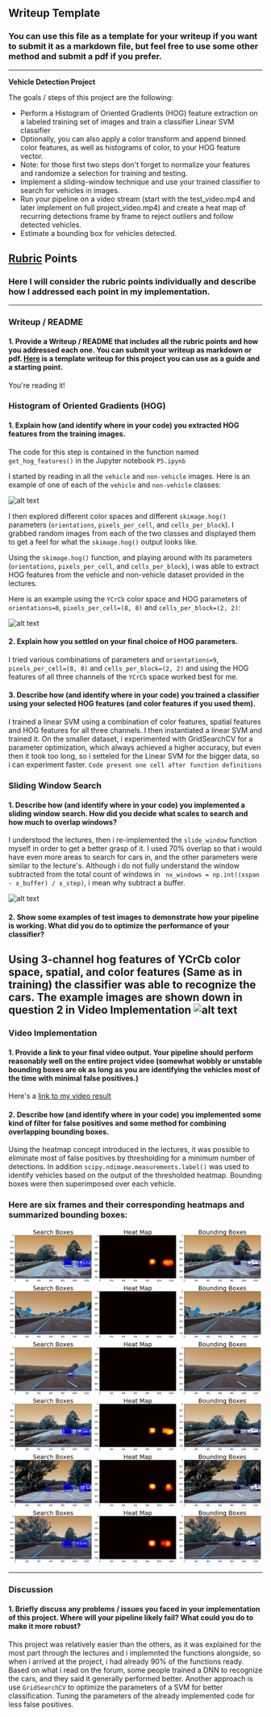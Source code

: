 ## Writeup Template
### You can use this file as a template for your writeup if you want to submit it as a markdown file, but feel free to use some other method and submit a pdf if you prefer.

---

**Vehicle Detection Project**

The goals / steps of this project are the following:

* Perform a Histogram of Oriented Gradients (HOG) feature extraction on a labeled training set of images and train a classifier Linear SVM classifier
* Optionally, you can also apply a color transform and append binned color features, as well as histograms of color, to your HOG feature vector. 
* Note: for those first two steps don't forget to normalize your features and randomize a selection for training and testing.
* Implement a sliding-window technique and use your trained classifier to search for vehicles in images.
* Run your pipeline on a video stream (start with the test_video.mp4 and later implement on full project_video.mp4) and create a heat map of recurring detections frame by frame to reject outliers and follow detected vehicles.
* Estimate a bounding box for vehicles detected.

[//]: # (Image References)
[image1]: ./examples/car_not_car.png
[image2]: ./examples/HOG_example.jpg
[image3]: ./examples/sliding_windows.jpg
[image4]: ./examples/sliding_window.jpg
[image5]: ./examples/bboxes_and_heat.png
[image6]: ./examples/labels_map.png
[image7]: ./examples/output_bboxes.png
[image8]: ./output_images/download(1).png
[image9]: ./output_images/download(2).png
[image10]: ./output_images/download(3).png
[image11]: ./output_images/download(4).png
[image12]: ./output_images/download(5).png
[image13]: ./output_images/download(6).png
[video1]: ./project_output.mp4


## [Rubric](https://review.udacity.com/#!/rubrics/513/view) Points
### Here I will consider the rubric points individually and describe how I addressed each point in my implementation.  

---
### Writeup / README

#### 1. Provide a Writeup / README that includes all the rubric points and how you addressed each one.  You can submit your writeup as markdown or pdf.  [Here](https://github.com/udacity/CarND-Vehicle-Detection/blob/master/writeup_template.md) is a template writeup for this project you can use as a guide and a starting point.  

You're reading it!

### Histogram of Oriented Gradients (HOG)

#### 1. Explain how (and identify where in your code) you extracted HOG features from the training images.

The code for this step is contained in the function named `get_hog_features()` in the Jupyter notebook `P5.ipynb`

I started by reading in all the `vehicle` and `non-vehicle` images.  Here is an example of one of each of the `vehicle` and `non-vehicle` classes:

![alt text][image1]

I then explored different color spaces and different `skimage.hog()` parameters (`orientations`, `pixels_per_cell`, and `cells_per_block`).  I grabbed random images from each of the two classes and displayed them to get a feel for what the `skimage.hog()` output looks like.

Using the `skimage.hog()` function, and playing around with its parameters (`orientations`, `pixels_per_cell`, and `cells_per_block`), i was able to extract HOG features from the vehicle and non-vehicle dataset provided in the lectures.

Here is an example using the `YCrCb` color space and HOG parameters of `orientations=8`, `pixels_per_cell=(8, 8)` and `cells_per_block=(2, 2)`:


![alt text][image2]

#### 2. Explain how you settled on your final choice of HOG parameters.

I tried various combinations of parameters and `orientations=9`, `pixels_per_cell=(8, 8)` and `cells_per_block=(2, 2)` and using the HOG features of all three channels of the `YCrCb` space worked best for me.

#### 3. Describe how (and identify where in your code) you trained a classifier using your selected HOG features (and color features if you used them).

I trained a linear SVM using a combination of color features, spatial features and HOG features for all three channels. I then instantiated a linear SVM and trained it. On the smaller dataset, i experimented with GridSearchCV for a parameter optimization, which always achieved a higher accuracy, but even then it took too long, so i setteled for the Linear SVM for the bigger data, so i can experiment faster. `Code present one cell after function definitions`

### Sliding Window Search

#### 1. Describe how (and identify where in your code) you implemented a sliding window search.  How did you decide what scales to search and how much to overlap windows?

I understood the lectures, then i re-implemented the `slide_window` function myself in order to get a better grasp of it. I used 70% overlap so that i would have even more areas to search for cars in, and the other parameters were similar to the lecture's. Although i do not fully understand the window subtracted from the total count of windows in ` nx_windows = np.int((xspan - x_buffer) / x_step)`, i mean why subtract a buffer.

![alt text][image3]

#### 2. Show some examples of test images to demonstrate how your pipeline is working.  What did you do to optimize the performance of your classifier?

Using 3-channel hog features of YCrCb color space, spatial, and color features (Same as in training) the classifier was able to
recognize the cars. The example images are shown down in question 2 in Video Implementation
![alt text][image4]
---

### Video Implementation

#### 1. Provide a link to your final video output.  Your pipeline should perform reasonably well on the entire project video (somewhat wobbly or unstable bounding boxes are ok as long as you are identifying the vehicles most of the time with minimal false positives.)
Here's a [link to my video result](./project_output.mp4)


#### 2. Describe how (and identify where in your code) you implemented some kind of filter for false positives and some method for combining overlapping bounding boxes.

Using the heatmap concept introduced in the lectures, it was possible to eliminate most of false positives by thresholding for a minimum number of detections. In addition `scipy.ndimage.measurements.label()` was used to identify vehicles based on the output of the thresholded heatmap. Bounding boxes were then superimposed over each vehicle.

### Here are six frames and their corresponding heatmaps and summarized bounding boxes:

![alt text][image8]
![alt text][image9]
![alt text][image10]
![alt text][image11]
![alt text][image12]
![alt text][image13]


---

### Discussion

#### 1. Briefly discuss any problems / issues you faced in your implementation of this project.  Where will your pipeline likely fail?  What could you do to make it more robust?

This project was relatively easier than the others, as it was explained for the most part through the lectures and i implemnted the functions alongside, so when i arrived at the project, i had already 90% of the functions ready.
Based on what i read on the forum, some people trained a DNN to recognize the cars, and they said it generally performed better. Another approach is use `GridSearchCV` to optimize the parameters of a SVM for better classification. Tuning the parameters of the already implemented code for less false positives. 

